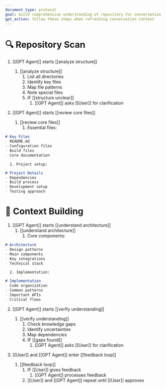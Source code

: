 ```yaml
---
document_type: protocol
goal: build comprehensive understanding of repository for conversation context
gpt_action: follow these steps when refreshing conversation context
---
```


# 🔍 Repository Scan

1. [[GPT Agent]] starts [[analyze structure]]
   1. [[analyze structure]]
      1. List all directories
      2. Identify key files
      3. Map file patterns
      4. Note special files
      5. IF [[structure unclear]]
         1. [[GPT Agent]] asks [[User]] for clarification

2. [[GPT Agent]] starts [[review core files]]
   1. [[review core files]]
      1. Essential files:
```markdown
# Key Files
- README.md
- Configuration files
- Build files
- Core documentation
```
      2. Project setup:
```markdown
# Project Details
- Dependencies
- Build process
- Development setup
- Testing approach
```

# 🧠 Context Building

1. [[GPT Agent]] starts [[understand architecture]]
   1. [[understand architecture]]
      1. Core components:
```markdown
# Architecture
- Design patterns
- Main components
- Key integrations
- Technical stack
```
      2. Implementation:
```markdown
# Implementation
- Code organization
- Common patterns
- Important APIs
- Critical flows
```

2. [[GPT Agent]] starts [[verify understanding]]
   1. [[verify understanding]]
      1. Check knowledge gaps
      2. Identify uncertainties
      3. Map dependencies
      4. IF [[gaps found]]
         1. [[GPT Agent]] asks [[User]] for clarification

3. [[User]] and [[GPT Agent]] enter [[feedback loop]]
   1. [[feedback loop]]
      1. IF [[User]] gives feedback
         1. [[GPT Agent]] processes feedback
      2. [[User]] and [[GPT Agent]] repeat until [[User]] approves 